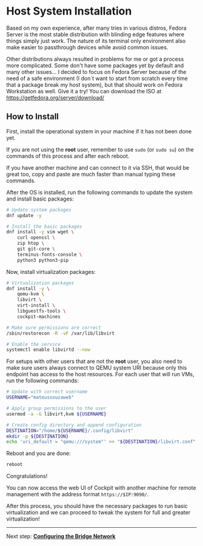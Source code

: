 # Host System Installation

Based on my own experience, after many tries in various distros, Fedora Server is the most stable distribution with blinding edge features where things simply just work. The nature of its terminal only environment also make easier to passthrough devices while avoid common issues.

Other distributions always resulted in problems for me or got a process more complicated. Some don't have some packages yet by default and many other issues... I decided to focus on Fedora Server because of the need of a safe environment (I don`t want to start from scratch every time that a package break my host system), but that should work on Fedora Workstation as well. Give it a try! You can download the ISO at <https://getfedora.org/server/download/>

## How to Install

First, install the operational system in your machine if it has not been done yet.

If you are not using the **root** user, remember to use ``sudo`` (or ``sudo su``) on the commands of this process and after each reboot.

If you have another machine and can connect to it via SSH, that would be great too, copy and paste are much faster than manual typing these commands.

After the OS is installed, run the following commands to update the system and install basic packages:

```bash
# Update system packages
dnf update -y

# Install the basic packages
dnf install -y vim wget \
    curl openssl \
    zip htop \
    git git-core \
    terminus-fonts-console \
    python3 python3-pip
```

Now, install virtualization packages:

```bash
# Virtualization packages
dnf install -y \
    qemu-kvm \
    libvirt \
    virt-install \
    libguestfs-tools \
    cockpit-machines

# Make sure permissions are correct
/sbin/restorecon -R -vF /var/lib/libvirt

# Enable the service
systemctl enable libvirtd --now
```

For setups with other users that are not the **root** user, you also need to make sure users always connect to QEMU system URI because only this endpoint has access to the host resources. For each user that will run VMs, run the following commands:

```bash
# Update with correct username
USERNAME="mateussouzaweb"

# Apply group permissions to the user
usermod -a -G libvirt,kvm ${USERNAME}

# Create config directory and append configuration
DESTINATION="/home/${USERNAME}/.config/libvirt"
mkdir -p ${DESTINATION}
echo 'uri_default = "qemu:///system"' >> "${DESTINATION}/libvirt.conf"
```

Reboot and you are done:

```bash
reboot
```

Congratulations!

You can now access the web UI of Cockpit with another machine for remote management with the address format ``https://$IP:9090/``.

After this process, you should have the necessary packages to run basic virtualization and we can proceed to tweak the system for full and greater virtualization!

----

Next step: **[Configuring the Bridge Network](1%20-%20Bridge%20Network.md)**
